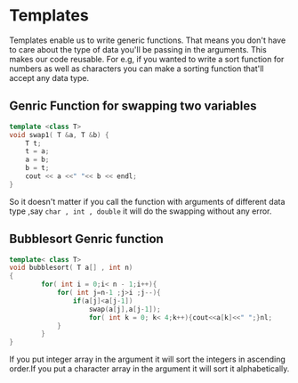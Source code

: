 # Templates 
  
  Templates enable us to write generic functions. That means you don't have to care about the type of data you'll be passing in the arguments. This makes our code reusable. For e.g,  if you wanted to write a sort function for numbers as well as characters you can make a sorting function that'll accept any data type.

## Genric Function for swapping two variables 

```c++
template <class T> 
void swap1( T &a, T &b) {
    T t;
    t = a;
    a = b;
    b = t;
    cout << a <<" "<< b << endl;
}
```

So it doesn't matter if you call the function with arguments of different data type ,say `char , int , double` it will do the swapping without any error.

## Bubblesort Genric function

```c++
template< class T>
void bubblesort( T a[] , int n)
{
        for( int i = 0;i< n - 1;i++){
            for( int j=n-1 ;j>i ;j--){
                if(a[j]<a[j-1])
                    swap(a[j],a[j-1]);
                    for( int k = 0; k< 4;k++){cout<<a[k]<<" ";}nl;
            }
        }
}
```
If you put integer array in the argument it will sort the integers in ascending order.If you put a character array in the argument it will sort it alphabetically.

 
